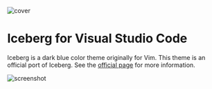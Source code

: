 ![cover](https://user-images.githubusercontent.com/602961/52528691-df02fc00-2d27-11e9-82dd-fba1776a7f26.png)


# Iceberg for Visual Studio Code
Iceberg is a dark blue color theme originally for Vim. This theme is an official port of Iceberg. See the [official page](https://cocopon.github.io/iceberg.vim/) for more information.

![screenshot](https://user-images.githubusercontent.com/602961/52528717-63557f00-2d28-11e9-989b-e2dc00f2da5b.png)
